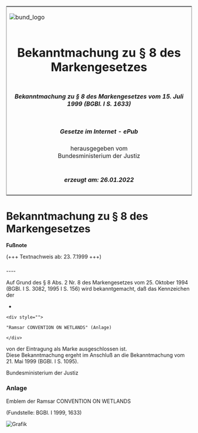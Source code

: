 <span id="DECKBLATT.html"></span>

<table border="0" frame="border" width="100%">

<tr valign="top">

<td align="left">

![bund\_logo](BfJ_2021_Web_de_de.gif)

</td>

<td align="right">

 

</td>

</tr>

<tr align="center" valign="middle">

<td colspan="2">

# Bekanntmachung zu § 8 des Markengesetzes

</td>

</tr>

<tr align="center" valign="middle">

<td colspan="2">

##### Bekanntmachung zu § 8 des Markengesetzes vom 15. Juli 1999 (BGBl. I S. 1633)

</td>

</tr>

<tr align="center" valign="middle">

<td colspan="2">

  
  

##### Gesetze im Internet - ePub  
  
herausgegeben vom  
Bundesministerium der Justiz

</td>

</tr>

<tr align="center" valign="bottom">

<td colspan="2">

  
  

##### erzeugt am: 26.01.2022

</td>

</tr>

</table>

<span id="BJNR163300999.html"></span>

# Bekanntmachung zu § 8 des Markengesetzes

<div>

  
**Fußnote**

<div class="jnhtml">

<div>

<div class="jurAbsatz">

(+++ Textnachweis ab: 23. 7.1999 +++)

</div>

</div>

</div>

</div>

<span id="BJNR163300999BJNE000100000.html"></span>

###   
\----

<div>

<div class="jnhtml">

<div>

<div class="jurAbsatz">

Auf Grund des § 8 Abs. 2 Nr. 8 des Markengesetzes vom 25. Oktober 1994
(BGBl. I S. 3082, 1995 I S. 156) wird bekanntgemacht, daß das
Kennzeichen der

  - 
    
    <div style="">
    
    "Ramsar CONVENTION ON WETLANDS" (Anlage)
    
    </div>

von der Eintragung als Marke ausgeschlossen ist.  
Diese Bekanntmachung ergeht im Anschluß an die Bekanntmachung vom 21.
Mai 1999 (BGBl. I S. 1095).

</div>

<div class="jurAbsatz">

<span class="SP">Bundesministerium der Justiz</span>

</div>

</div>

</div>

</div>

<span id="BJNR163300999BJNE000200000.html"></span>

### Anlage  
Emblem der Ramsar CONVENTION ON WETLANDS

<div>

<div class="jnhtml">

<div>

<div class="jurAbsatz">

<div class="kommentar_Fundstelle">

  
(Fundstelle: BGBl. I 1999, 1633)

</div>

  
  
![Grafik](bgbl1_1999_j1633_0010.jpeg)  
  

</div>

</div>

</div>

</div>
